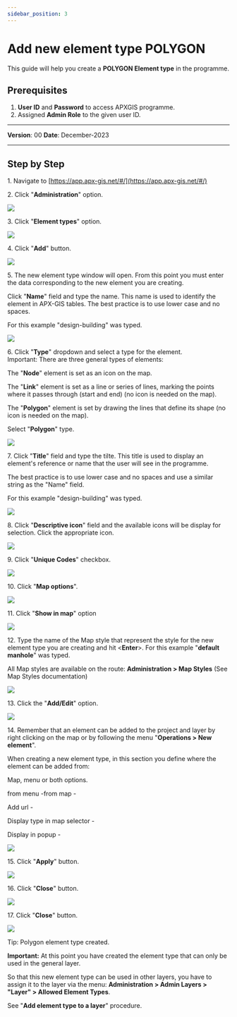 ```yaml
---
sidebar_position: 3
---
```


# Add new element type POLYGON

This guide will help you create a **POLYGON Element type** in the programme.

## **Prerequisites**
1.	**User ID** and **Password** to access APXGIS programme.
2.	Assigned **Admin Role** to the given user ID.


------------

**Version**: 00
**Date**: December-2023

------------
## **Step by Step**


1\. Navigate to [https://app.apx-gis.net/#/](https://app.apx-gis.net/#/)


2\. Click "**Administration**" option.

![](https://ajeuwbhvhr.cloudimg.io/colony-recorder.s3.amazonaws.com/files/2024-01-04/d0081c37-05e1-4284-a8f3-37411030ae5b/ascreenshot.jpeg?tl_px=0,0&br_px=1146,640&force_format=png&width=1120.0&wat=1&wat_opacity=1&wat_gravity=northwest&wat_url=https://colony-recorder.s3.amazonaws.com/images/watermarks/14B8A6_standard.png&wat_pad=89,42)


3\. Click "**Element types**" option.

![](https://ajeuwbhvhr.cloudimg.io/colony-recorder.s3.amazonaws.com/files/2024-01-04/f6fa06d8-627d-425e-8b91-7c4116c42954/ascreenshot.jpeg?tl_px=0,0&br_px=1146,640&force_format=png&width=1120.0&wat=1&wat_opacity=1&wat_gravity=northwest&wat_url=https://colony-recorder.s3.amazonaws.com/images/watermarks/14B8A6_standard.png&wat_pad=55,270)


4\. Click "**Add**" button.

![](https://ajeuwbhvhr.cloudimg.io/colony-recorder.s3.amazonaws.com/files/2024-01-04/78d31c5a-6d89-458b-8355-1c5cf4a80c6b/ascreenshot.jpeg?tl_px=0,246&br_px=1146,887&force_format=png&width=1120.0&wat=1&wat_opacity=1&wat_gravity=northwest&wat_url=https://colony-recorder.s3.amazonaws.com/images/watermarks/14B8A6_standard.png&wat_pad=236,567)


5\. The new element type window will open. From this point you must enter the data corresponding to the new element you are creating.

 Click "**Name**" field and type the name. This name is used to identify the element in APX-GIS tables. The best practice is to use lower case and no spaces.

 For this example "design-building" was typed.

![](https://ajeuwbhvhr.cloudimg.io/colony-recorder.s3.amazonaws.com/files/2024-01-04/b1a58ecb-1bbe-4870-a911-2be637ba3d5a/user_cropped_screenshot.jpeg?tl_px=0,0&br_px=825,461&force_format=png&width=826&wat_scale=73&wat=1&wat_opacity=1&wat_gravity=northwest&wat_url=https://colony-recorder.s3.amazonaws.com/images/watermarks/14B8A6_standard.png&wat_pad=121,31)


6\. Click "**Type**" dropdown and select a type for the element.\
 Important: There are three general types of elements:

The "**Node**" element is set as an icon on the map.

The "**Link**" element is set as a line or series of lines, marking the points where it passes through (start and end) (no icon is needed on the map).

The "**Polygon**" element is set by drawing the lines that define its shape (no icon is needed on the map).

Select "**Polygon**" type.

![](https://ajeuwbhvhr.cloudimg.io/colony-recorder.s3.amazonaws.com/files/2024-01-04/f35aafad-cdcb-41fd-a382-4bc6459fc0dd/user_cropped_screenshot.jpeg?tl_px=0,0&br_px=982,549&force_format=png&width=983&wat_scale=87&wat=1&wat_opacity=1&wat_gravity=northwest&wat_url=https://colony-recorder.s3.amazonaws.com/images/watermarks/14B8A6_standard.png&wat_pad=124,80)


7\. Click "**Title**" field and type the tilte. This title is used to display an element's reference or name that the user will see in the programme. 

The best practice is to use lower case and no spaces and use a similar string as the "Name" field.

For this example "design-building" was typed.

![](https://ajeuwbhvhr.cloudimg.io/colony-recorder.s3.amazonaws.com/files/2024-01-04/2206923a-0ea3-44ef-b577-412400f53c9f/user_cropped_screenshot.jpeg?tl_px=0,0&br_px=1239,888&force_format=png&width=1120.0&wat=1&wat_opacity=1&wat_gravity=northwest&wat_url=https://colony-recorder.s3.amazonaws.com/images/watermarks/14B8A6_standard.png&wat_pad=88,108)


8\. Click "**Descriptive icon**" field and the available icons will be display for selection. Click the appropriate icon.

![](https://ajeuwbhvhr.cloudimg.io/colony-recorder.s3.amazonaws.com/files/2024-01-04/30950cf5-3ec5-45e2-9a13-ca147da63f59/user_cropped_screenshot.jpeg?tl_px=0,0&br_px=825,461&force_format=png&width=826&wat_scale=73&wat=1&wat_opacity=1&wat_gravity=northwest&wat_url=https://colony-recorder.s3.amazonaws.com/images/watermarks/14B8A6_standard.png&wat_pad=128,184)


9\. Click "**Unique Codes**" checkbox.

![](https://ajeuwbhvhr.cloudimg.io/colony-recorder.s3.amazonaws.com/files/2024-01-04/dc256658-3520-40bf-93a9-d40ec6a46520/ascreenshot.jpeg?tl_px=0,57&br_px=825,518&force_format=png&width=826&wat_scale=73&wat=1&wat_opacity=1&wat_gravity=northwest&wat_url=https://colony-recorder.s3.amazonaws.com/images/watermarks/14B8A6_standard.png&wat_pad=3,204)


10\. Click "**Map options**".

![](https://ajeuwbhvhr.cloudimg.io/colony-recorder.s3.amazonaws.com/files/2024-01-04/9ecbcf64-ae78-4f22-b76b-acdf06ad4570/ascreenshot.jpeg?tl_px=0,171&br_px=825,632&force_format=png&width=826&wat_scale=73&wat=1&wat_opacity=1&wat_gravity=northwest&wat_url=https://colony-recorder.s3.amazonaws.com/images/watermarks/14B8A6_standard.png&wat_pad=16,204)


11\. Click "**Show in map**" option

![](https://ajeuwbhvhr.cloudimg.io/colony-recorder.s3.amazonaws.com/files/2024-01-04/e6514579-cd13-4e40-90bb-6de2abc24b92/ascreenshot.jpeg?tl_px=0,217&br_px=825,678&force_format=png&width=826&wat_scale=73&wat=1&wat_opacity=1&wat_gravity=northwest&wat_url=https://colony-recorder.s3.amazonaws.com/images/watermarks/14B8A6_standard.png&wat_pad=73,204)


12\. Type the name of the Map style that represent the style for the new element type you are creating and hit &lt;**Enter**&gt;. For this example "**default manhole**" was typed.

All Map styles are available on the route: **Administration &gt; Map Styles** (See Map Styles documentation)

![](https://ajeuwbhvhr.cloudimg.io/colony-recorder.s3.amazonaws.com/files/2024-01-04/a63754d6-9b2e-43d1-b8e2-5e52d447e29a/user_cropped_screenshot.jpeg?tl_px=0,288&br_px=825,749&force_format=png&width=826&wat_scale=73&wat=1&wat_opacity=1&wat_gravity=northwest&wat_url=https://colony-recorder.s3.amazonaws.com/images/watermarks/14B8A6_standard.png&wat_pad=127,204)


13\. Click the "**Add/Edit**" option.

![](https://ajeuwbhvhr.cloudimg.io/colony-recorder.s3.amazonaws.com/files/2024-01-04/9fbeff2e-f902-488b-a98f-a798bbf69e2d/user_cropped_screenshot.jpeg?tl_px=0,207&br_px=825,668&force_format=png&width=826&wat_scale=73&wat=1&wat_opacity=1&wat_gravity=northwest&wat_url=https://colony-recorder.s3.amazonaws.com/images/watermarks/14B8A6_standard.png&wat_pad=12,204)


14\. Remember that an element can be added to the project and layer by right clicking on the map or by following the menu "**Operations &gt; New element**".

When creating a new element type, in this section you define where the element can be added from:

Map, menu or both options.

from menu -from map -

Add url -

Display type in map selector -

Display in popup -

![](https://ajeuwbhvhr.cloudimg.io/colony-recorder.s3.amazonaws.com/files/2024-01-04/93ff6722-8ae8-4ce5-a762-2b9652a28de3/ascreenshot.jpeg?tl_px=0,0&br_px=1921,887&force_format=png&width=1120.0&wat=1&wat_opacity=1&wat_gravity=northwest&wat_url=https://colony-recorder.s3.amazonaws.com/images/watermarks/14B8A6_standard.png&wat_pad=-12,217)


15\. Click "**Apply**" button.

![](https://ajeuwbhvhr.cloudimg.io/colony-recorder.s3.amazonaws.com/files/2024-01-04/f1056da4-8ca5-4262-97e6-bf796f18dcb4/ascreenshot.jpeg?tl_px=0,246&br_px=1146,887&force_format=png&width=1120.0&wat=1&wat_opacity=1&wat_gravity=northwest&wat_url=https://colony-recorder.s3.amazonaws.com/images/watermarks/14B8A6_standard.png&wat_pad=260,566)


16\. Click "**Close**" button.

![](https://ajeuwbhvhr.cloudimg.io/colony-recorder.s3.amazonaws.com/files/2024-01-04/92404e52-db34-4954-a6ae-0ef1c0989ca3/ascreenshot.jpeg?tl_px=611,0&br_px=1758,640&force_format=png&width=1120.0&wat=1&wat_opacity=1&wat_gravity=northwest&wat_url=https://colony-recorder.s3.amazonaws.com/images/watermarks/14B8A6_standard.png&wat_pad=524,213)


17\. Click "**Close**" button.

![](https://ajeuwbhvhr.cloudimg.io/colony-recorder.s3.amazonaws.com/files/2024-01-04/872810d2-aed5-4ff6-87b8-ce06f743d25f/user_cropped_screenshot.jpeg?tl_px=0,425&br_px=825,887&force_format=png&width=826&wat_scale=73&wat=1&wat_opacity=1&wat_gravity=northwest&wat_url=https://colony-recorder.s3.amazonaws.com/images/watermarks/14B8A6_standard.png&wat_pad=309,408)


Tip: Polygon element type created.

**Important:** At this point you have created the element type that can only be used in the general layer.

So that this new element type can be used in other layers, you have to assign it to the layer via the menu: **Administration &gt; Admin Layers &gt; "Layer" &gt; Allowed Element Types**.

See "**Add element type to a layer**" procedure.

